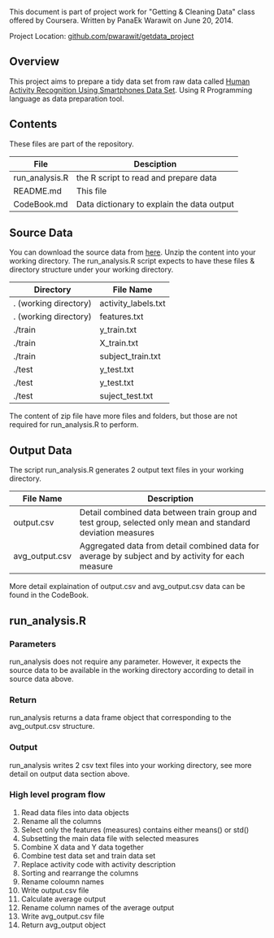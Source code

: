 This document is part of project work for "Getting & Cleaning Data" class offered by Coursera. 
Written by PanaEk Warawit on June 20, 2014. 

Project Location: [github.com/pwarawit/getdata_project](https://github.com/pwarawit/getdata_project/)

Overview
----------
This project aims to prepare a tidy data set from raw data called [Human Activity Recognition Using Smartphones Data Set](http:///archive.ics.uci.edu/ml/datasets/Human+Activity+Recognition+Using+Smartphones). Using R Programming language as data preparation tool.

Contents
--------
These files are part of the repository.

| File	| Desciption	|
|---	|---		|
| run_analysis.R	| the R script to read and prepare data |
| README.md		| This file 	|
| CodeBook.md		| Data dictionary to explain the data output |
 
Source Data
--------------
You can download the source data from [here](https://d396qusza40orc.cloudfront.net/getdata%2Fprojectfiles%2FUCI%20HAR%20Dataset.zip). Unzip the content into your working directory. The run_analysis.R script expects to have these files & directory structure under your working directory.

| Directory	| File Name 	|
|---		| ---		|
| . (working directory)	|	activity_labels.txt	|
| . (working directory) |	features.txt		|
| ./train		|  y_train.txt	|
| ./train		|  X_train.txt	|
| ./train		|  subject_train.txt 	|
| ./test		|  y_test.txt	|
| ./test		| y_test.txt 	|
| ./test		| suject_test.txt |

The content of zip file have more files and folders, but those are not required for run_analysis.R to perform. 

Output Data
-----------
The script run_analysis.R generates 2 output text files in your working directory.

| File Name	| Description	|
|---		|---		|
| output.csv	| Detail combined data between train group and test group, selected only mean and standard deviation measures	| 
| avg_output.csv	| Aggregated data from detail combined data for average by subject and by activity for each measure	|

More detail explaination of output.csv and avg_output.csv data can be found in the CodeBook.

run_analysis.R
--------------
### Parameters
run_analysis does not require any parameter. However, it expects the source data to be available in the working directory according to detail in source data above.
### Return 
run_analysis returns a data frame object that corresponding to the avg_output.csv structure. 
### Output
run_analysis writes 2 csv text files into your working directory, see more detail on output data section above.
### High level program flow
1. Read data files into data objects
2. Rename all the columns
3. Select only the features (measures) contains either means() or std()
4. Subsetting the main data file with selected measures
5. Combine X data and Y data together
6. Combine test data set and train data set
7. Replace activity code with activity description
8. Sorting and rearrange the columns
9. Rename coloumn names
10. Write output.csv file
11. Calculate average output
12. Rename column names of the average output
13. Write avg_output.csv file
14. Return avg_output object


